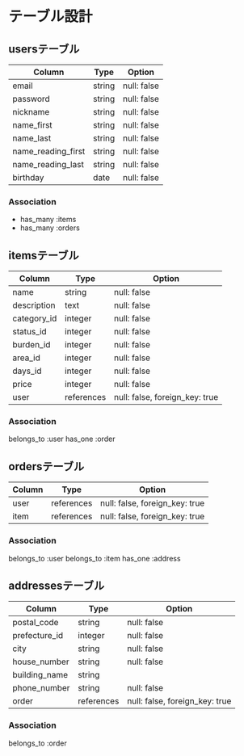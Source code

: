 # テーブル設計

## usersテーブル

| Column              | Type    | Option      |
| ------------------- | ------- | ----------- |
| email               | string  | null: false |
| password            | string  | null: false |
| nickname            | string  | null: false |
| name_first          | string  | null: false |
| name_last           | string  | null: false |
| name_reading_first  | string  | null: false |
| name_reading_last   | string  | null: false |
| birthday            | date    | null: false |

### Association

- has_many :items
- has_many :orders

## itemsテーブル

| Column        | Type       | Option                         |
| --------------| ---------- | ------------------------------ |
| name          | string     | null: false                    |
| description   | text       | null: false                    |
| category_id   | integer    | null: false                    |
| status_id     | integer    | null: false                    |
| burden_id     | integer    | null: false                    |
| area_id       | integer    | null: false                    |
| days_id       | integer    | null: false                    |
| price         | integer    | null: false                    |
| user          | references | null: false, foreign_key: true |

### Association

belongs_to :user
has_one :order

## ordersテーブル

| Column    | Type       | Option                         |
| --------- | ---------- | ------------------------------ |
| user      | references | null: false, foreign_key: true |
| item      | references | null: false, foreign_key: true |

### Association

belongs_to :user
belongs_to :item
has_one :address

## addressesテーブル

| Column        | Type       | Option                         |
| ------------- | ---------- | ------------------------------ |
| postal_code   | string     | null: false                    |
| prefecture_id | integer    | null: false                    |
| city          | string     | null: false                    |
| house_number  | string     | null: false                    |
| building_name | string     |                                |
| phone_number  | string     | null: false                    |
| order         | references | null: false, foreign_key: true |

### Association

belongs_to :order
